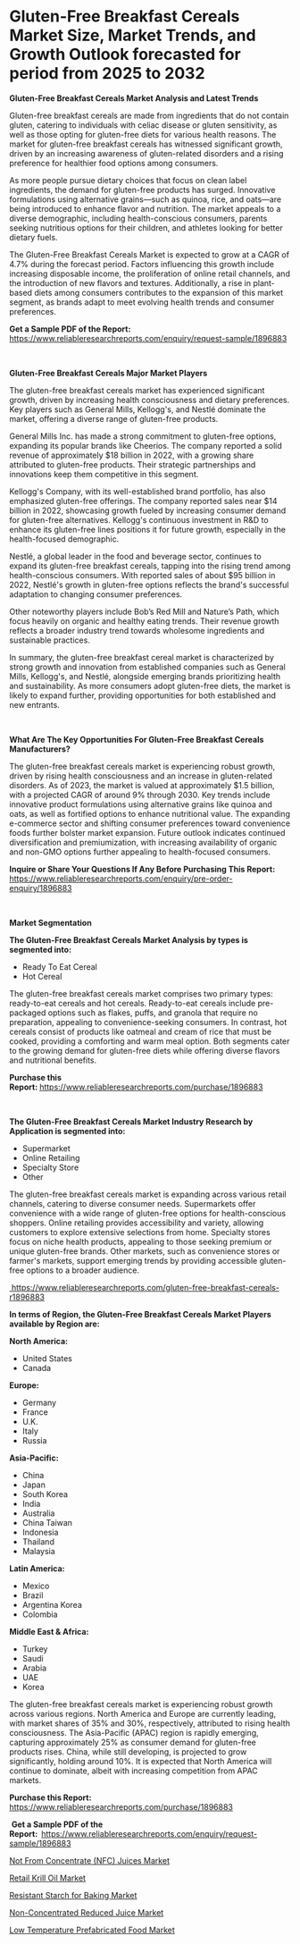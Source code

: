 <p><h1>Gluten-Free Breakfast Cereals Market Size, Market Trends, and Growth Outlook forecasted for period from 2025 to 2032</h1></p><p><strong>Gluten-Free Breakfast Cereals Market Analysis and Latest Trends</strong></p>
<p><p>Gluten-free breakfast cereals are made from ingredients that do not contain gluten, catering to individuals with celiac disease or gluten sensitivity, as well as those opting for gluten-free diets for various health reasons. The market for gluten-free breakfast cereals has witnessed significant growth, driven by an increasing awareness of gluten-related disorders and a rising preference for healthier food options among consumers.</p><p>As more people pursue dietary choices that focus on clean label ingredients, the demand for gluten-free products has surged. Innovative formulations using alternative grains—such as quinoa, rice, and oats—are being introduced to enhance flavor and nutrition. The market appeals to a diverse demographic, including health-conscious consumers, parents seeking nutritious options for their children, and athletes looking for better dietary fuels.</p><p>The Gluten-Free Breakfast Cereals Market is expected to grow at a CAGR of 4.7% during the forecast period. Factors influencing this growth include increasing disposable income, the proliferation of online retail channels, and the introduction of new flavors and textures. Additionally, a rise in plant-based diets among consumers contributes to the expansion of this market segment, as brands adapt to meet evolving health trends and consumer preferences.</p></p>
<p><strong>Get a Sample PDF of the Report:&nbsp;</strong> <a href="https://www.reliableresearchreports.com/enquiry/request-sample/1896883?utm_campaign=37&utm_medium=2&utm_source=Github&utm_content=ia&utm_term=07042025&utm_id=gluten-free-breakfast-cereals">https://www.reliableresearchreports.com/enquiry/request-sample/1896883</a></p>
<p>&nbsp;</p>
<p><strong>Gluten-Free Breakfast Cereals Major Market Players</strong></p>
<p><p>The gluten-free breakfast cereals market has experienced significant growth, driven by increasing health consciousness and dietary preferences. Key players such as General Mills, Kellogg's, and Nestlé dominate the market, offering a diverse range of gluten-free products.</p><p>General Mills Inc. has made a strong commitment to gluten-free options, expanding its popular brands like Cheerios. The company reported a solid revenue of approximately $18 billion in 2022, with a growing share attributed to gluten-free products. Their strategic partnerships and innovations keep them competitive in this segment.</p><p>Kellogg's Company, with its well-established brand portfolio, has also emphasized gluten-free offerings. The company reported sales near $14 billion in 2022, showcasing growth fueled by increasing consumer demand for gluten-free alternatives. Kellogg's continuous investment in R&D to enhance its gluten-free lines positions it for future growth, especially in the health-focused demographic.</p><p>Nestlé, a global leader in the food and beverage sector, continues to expand its gluten-free breakfast cereals, tapping into the rising trend among health-conscious consumers. With reported sales of about $95 billion in 2022, Nestlé's growth in gluten-free options reflects the brand's successful adaptation to changing consumer preferences.</p><p>Other noteworthy players include Bob’s Red Mill and Nature’s Path, which focus heavily on organic and healthy eating trends. Their revenue growth reflects a broader industry trend towards wholesome ingredients and sustainable practices.</p><p>In summary, the gluten-free breakfast cereal market is characterized by strong growth and innovation from established companies such as General Mills, Kellogg's, and Nestlé, alongside emerging brands prioritizing health and sustainability. As more consumers adopt gluten-free diets, the market is likely to expand further, providing opportunities for both established and new entrants.</p></p>
<p>&nbsp;</p>
<p><strong>What Are The Key Opportunities For Gluten-Free Breakfast Cereals Manufacturers?</strong></p>
<p><p>The gluten-free breakfast cereals market is experiencing robust growth, driven by rising health consciousness and an increase in gluten-related disorders. As of 2023, the market is valued at approximately $1.5 billion, with a projected CAGR of around 9% through 2030. Key trends include innovative product formulations using alternative grains like quinoa and oats, as well as fortified options to enhance nutritional value. The expanding e-commerce sector and shifting consumer preferences toward convenience foods further bolster market expansion. Future outlook indicates continued diversification and premiumization, with increasing availability of organic and non-GMO options further appealing to health-focused consumers.</p></p>
<p><strong>Inquire or Share Your Questions If Any Before Purchasing This Report:</strong> <a href="https://www.reliableresearchreports.com/enquiry/pre-order-enquiry/1896883?utm_campaign=37&utm_medium=2&utm_source=Github&utm_content=ia&utm_term=07042025&utm_id=gluten-free-breakfast-cereals">https://www.reliableresearchreports.com/enquiry/pre-order-enquiry/1896883</a></p>
<p>&nbsp;</p>
<p><strong>Market Segmentation</strong></p>
<p><strong>The Gluten-Free Breakfast Cereals Market Analysis by types is segmented into:</strong></p>
<p><ul><li>Ready To Eat Cereal</li><li>Hot Cereal</li></ul></p>
<p><p>The gluten-free breakfast cereals market comprises two primary types: ready-to-eat cereals and hot cereals. Ready-to-eat cereals include pre-packaged options such as flakes, puffs, and granola that require no preparation, appealing to convenience-seeking consumers. In contrast, hot cereals consist of products like oatmeal and cream of rice that must be cooked, providing a comforting and warm meal option. Both segments cater to the growing demand for gluten-free diets while offering diverse flavors and nutritional benefits.</p></p>
<p><strong>Purchase this Report:&nbsp;</strong><a href="https://www.reliableresearchreports.com/purchase/1896883?utm_campaign=37&utm_medium=2&utm_source=Github&utm_content=ia&utm_term=07042025&utm_id=gluten-free-breakfast-cereals">https://www.reliableresearchreports.com/purchase/1896883</a></p>
<p>&nbsp;</p>
<p><strong>The Gluten-Free Breakfast Cereals Market Industry Research by Application is segmented into:</strong></p>
<p><ul><li>Supermarket</li><li>Online Retailing</li><li>Specialty Store</li><li>Other</li></ul></p>
<p><p>The gluten-free breakfast cereals market is expanding across various retail channels, catering to diverse consumer needs. Supermarkets offer convenience with a wide range of gluten-free options for health-conscious shoppers. Online retailing provides accessibility and variety, allowing customers to explore extensive selections from home. Specialty stores focus on niche health products, appealing to those seeking premium or unique gluten-free brands. Other markets, such as convenience stores or farmer's markets, support emerging trends by providing accessible gluten-free options to a broader audience.</p></p>
<p><a href="https://www.reliableresearchreports.com/gluten-free-breakfast-cereals-r1896883?utm_campaign=37&utm_medium=2&utm_source=Github&utm_content=ia&utm_term=07042025&utm_id=gluten-free-breakfast-cereals">&nbsp;https://www.reliableresearchreports.com/gluten-free-breakfast-cereals-r1896883</a></p>
<p><strong>In terms of Region, the Gluten-Free Breakfast Cereals Market Players available by Region are:</strong></p>
<p>
    <p> <strong> North America: </strong>
        <ul>
            <li>United States</li>
            <li>Canada</li>
        </ul>
        </p> 
    <p> <strong> Europe: </strong>
        <ul>
            <li>Germany</li>
            <li>France</li>
            <li>U.K.</li>
            <li>Italy</li>
            <li>Russia</li>
        </ul>
        </p> 
    <p> <strong> Asia-Pacific: </strong>
        <ul>
            <li>China</li>
            <li>Japan</li>
            <li>South Korea</li>
            <li>India</li>
            <li>Australia</li>
            <li>China Taiwan</li>
            <li>Indonesia</li>
            <li>Thailand</li>
            <li>Malaysia</li>
        </ul>
        </p> 
    <p> <strong> Latin America: </strong>
        <ul>
            <li>Mexico</li>
            <li>Brazil</li>
            <li>Argentina Korea</li>
            <li>Colombia</li>
        </ul>
        </p> 
    <p> <strong> Middle East & Africa: </strong>
        <ul>
            <li>Turkey</li>
            <li>Saudi</li>
            <li>Arabia</li>
            <li>UAE</li>
            <li>Korea</li>
        </ul>
    </p>
    </p>
<p><p>The gluten-free breakfast cereals market is experiencing robust growth across various regions. North America and Europe are currently leading, with market shares of 35% and 30%, respectively, attributed to rising health consciousness. The Asia-Pacific (APAC) region is rapidly emerging, capturing approximately 25% as consumer demand for gluten-free products rises. China, while still developing, is projected to grow significantly, holding around 10%. It is expected that North America will continue to dominate, albeit with increasing competition from APAC markets.</p></p>
<p><strong>Purchase this Report: </strong><a href="https://www.reliableresearchreports.com/purchase/1896883?utm_campaign=37&utm_medium=2&utm_source=Github&utm_content=ia&utm_term=07042025&utm_id=gluten-free-breakfast-cereals">https://www.reliableresearchreports.com/purchase/1896883</a></p>
<p>&nbsp;<strong>Get a Sample PDF of the Report:&nbsp;&nbsp;</strong><a href="https://www.reliableresearchreports.com/enquiry/request-sample/1896883?utm_campaign=37&utm_medium=2&utm_source=Github&utm_content=ia&utm_term=07042025&utm_id=gluten-free-breakfast-cereals">https://www.reliableresearchreports.com/enquiry/request-sample/1896883</a></p>
<p><strong></strong></p>
<p><p><a href="https://github.com/molayrabeta/Market-Research-Report-List-1/blob/main/not-from-concentrate-nfc-juices-market.md?utm_campaign=37&utm_medium=2&utm_source=Github&utm_content=ia&utm_term=07042025&utm_id=gluten-free-breakfast-cereals">Not From Concentrate (NFC) Juices Market</a></p><p><a href="https://github.com/rembaentin6f/Market-Research-Report-List-1/blob/main/retail-krill-oil-market.md?utm_campaign=37&utm_medium=2&utm_source=Github&utm_content=ia&utm_term=07042025&utm_id=gluten-free-breakfast-cereals">Retail Krill Oil Market</a></p><p><a href="https://github.com/dukawashviro/Market-Research-Report-List-1/blob/main/resistant-starch-for-baking-market.md?utm_campaign=37&utm_medium=2&utm_source=Github&utm_content=ia&utm_term=07042025&utm_id=gluten-free-breakfast-cereals">Resistant Starch for Baking Market</a></p><p><a href="https://github.com/koopalujale2/Market-Research-Report-List-1/blob/main/non-concentrated-reduced-juice-market.md?utm_campaign=37&utm_medium=2&utm_source=Github&utm_content=ia&utm_term=07042025&utm_id=gluten-free-breakfast-cereals">Non-Concentrated Reduced Juice Market</a></p><p><a href="https://github.com/tineamonaya/Market-Research-Report-List-1/blob/main/low-temperature-prefabricated-food-market.md?utm_campaign=37&utm_medium=2&utm_source=Github&utm_content=ia&utm_term=07042025&utm_id=gluten-free-breakfast-cereals">Low Temperature Prefabricated Food Market</a></p></p>